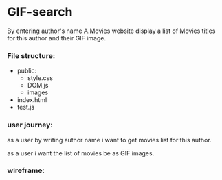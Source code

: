 # GIF-search

By entering author's name A.Movies website display a list of Movies titles for this author and their GIF image. 

### File structure: 

- public: 
  - style.css
  - DOM.js
  - images
- index.html
- test.js


### user journey: 

as a user by writing author name i want to get movies list for this author.

as a user i want the list of movies be as GIF images.


### wireframe:
